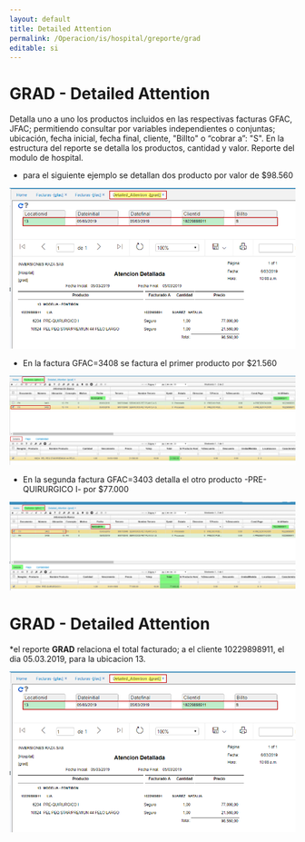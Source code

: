 ```yaml
---
layout: default
title: Detailed Attention
permalink: /Operacion/is/hospital/greporte/grad
editable: si
---
```


# GRAD - Detailed Attention

Detalla uno a uno los productos incluidos en las respectivas facturas GFAC, JFAC; permitiendo consultar por variables independientes o conjuntas; ubicación, fecha inicial, fecha final, cliente, "Billto" o “cobrar a”: "S".
En la estructura del reporte se detalla los productos, cantidad y valor.
Reporte del modulo de hospital.

* para el siguiente ejemplo se detallan dos producto por valor de $98.560  


![](grad1.png)

* En la factura GFAC=3408 se factura el primer producto por $21.560  

![](grad2.png)

* En la segunda factura GFAC=3403 detalla el otro producto -PRE-QUIRURGICO I- por $77.000  


![](grad3.png)

# GRAD - Detailed Attention

*el reporte **GRAD** relaciona el total facturado; a el cliente 10229898911, el dia 05.03.2019, para la ubicacion 13.  

![](grad1.png)




